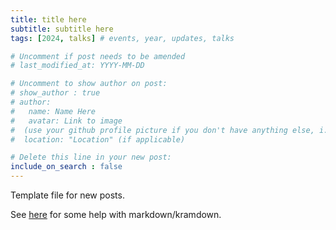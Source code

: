 ```yaml
---
title: title here
subtitle: subtitle here
tags: [2024, talks] # events, year, updates, talks

# Uncomment if post needs to be amended
# last_modified_at: YYYY-MM-DD

# Uncomment to show author on post:
# show_author : true
# author:
#   name: Name Here
#   avatar: Link to image
#  (use your github profile picture if you don't have anything else, i.e. https://avatars.githubusercontent.com/u/30439030)
#  location: "Location" (if applicable)

# Delete this line in your new post:
include_on_search : false
---
```


Template file for new posts.

See <a href="/cheatsheets">here</a> for some help with markdown/kramdown.
